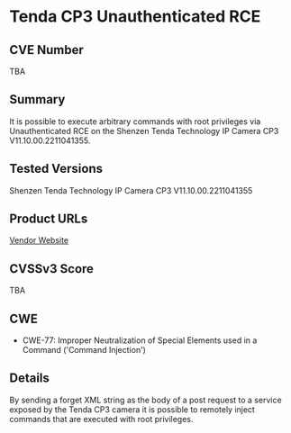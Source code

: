 # Tenda CP3 Unauthenticated RCE

## CVE Number

TBA

## Summary

It is possible to execute arbitrary commands with root privileges via Unauthenticated RCE on the Shenzen Tenda Technology IP Camera CP3 V11.10.00.2211041355.

## Tested Versions

Shenzen Tenda Technology IP Camera CP3 V11.10.00.2211041355

## Product URLs

[Vendor Website](https://www.tendacn.com/us/product/CP3v22.html)

## CVSSv3 Score

TBA

## CWE

- CWE-77: Improper Neutralization of Special Elements used in a Command
('Command Injection')

## Details

By sending a forget XML string as the body of a post request to a service exposed by the Tenda CP3 camera it is possible to remotely inject commands that are executed with root privileges.